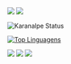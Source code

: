   <img src='https://raw.githubusercontent.com/BrunnerLivio/brunnerlivio/master/images/welcome.png'/>
  <img src='https://pt.bloggif.com/tmp/e540df01a30352e3415f04f0ecd74a87/text.gif?1698517416'/>




![Karanalpe Status](https://github-readme-stats.vercel.app/api?username=igorLAO&show_icons=true)

[![Top Linguagens](https://github-readme-stats.vercel.app/api/top-langs/?username=igorLAO&layout=compact)](https://github.com/igorLAO/github-readme-stats)



<div>
<a href="https://instagram.com/seu-usuário-instagram-aqui" target="_blank"><img loading="lazy" src="https://img.shields.io/badge/-Instagram-%23E4405F?style=for-the-badge&logo=instagram&logoColor=white" target="_blank"></a>
<a href = "http://igooli670@gmail.com"><img loading="lazy" src="https://img.shields.io/badge/Gmail-D14836?style=for-the-badge&logo=gmail&logoColor=white" target="_blank"></a>
<a href="https:/www.linkedin.com/in/igor-l" target="_blank"><img loading="lazy" src="https://img.shields.io/badge/-LinkedIn-%230077B5?style=for-the-badge&logo=linkedin&logoColor=white" target="_blank"></a>   
</div>



